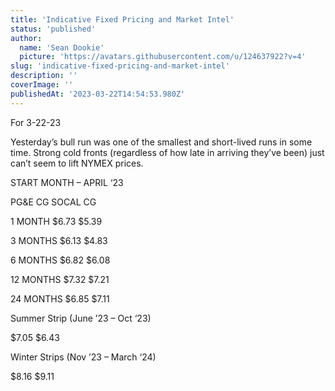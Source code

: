 ```yaml
---
title: 'Indicative Fixed Pricing and Market Intel'
status: 'published'
author:
  name: 'Sean Dookie'
  picture: 'https://avatars.githubusercontent.com/u/124637922?v=4'
slug: 'indicative-fixed-pricing-and-market-intel'
description: ''
coverImage: ''
publishedAt: '2023-03-22T14:54:53.980Z'
---
```


For 3-22-23

Yesterday’s bull run was one of the smallest and short-lived runs in some time. Strong cold fronts (regardless of how late in arriving they’ve been) just can’t seem to lift NYMEX prices.

START MONTH – APRIL ‘23

PG&E CG SOCAL CG

1 MONTH $6.73 $5.39

3 MONTHS $6.13 $4.83

6 MONTHS $6.82 $6.08

12 MONTHS $7.32 $7.21

24 MONTHS $6.85 $7.11

Summer Strip (June ’23 – Oct ‘23)

$7.05 $6.43

Winter Strips (Nov ’23 – March ‘24)

$8.16 $9.11

